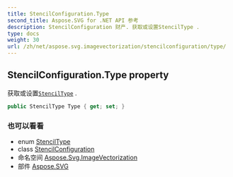 ```yaml
---
title: StencilConfiguration.Type
second_title: Aspose.SVG for .NET API 参考
description: StencilConfiguration 财产. 获取或设置StencilType .
type: docs
weight: 30
url: /zh/net/aspose.svg.imagevectorization/stencilconfiguration/type/
---
```

## StencilConfiguration.Type property

获取或设置[`StencilType`](../../stenciltype/) .

```csharp
public StencilType Type { get; set; }
```

### 也可以看看

* enum [StencilType](../../stenciltype/)
* class [StencilConfiguration](../)
* 命名空间 [Aspose.Svg.ImageVectorization](../../stencilconfiguration/)
* 部件 [Aspose.SVG](../../../)


